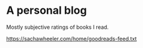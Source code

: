 # A personal blog

Mostly subjective ratings of books I read.

https://sachawheeler.com/home/goodreads-feed.txt
